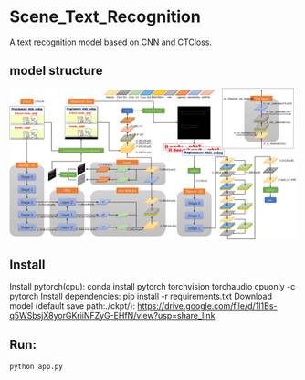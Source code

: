# Scene_Text_Recognition
A text recognition model based on CNN and CTCloss.
## model structure
![model_structure](images/model_structure.png)
## Install
Install pytorch(cpu):
    conda install pytorch torchvision torchaudio cpuonly -c pytorch
Install dependencies:
    pip install -r requirements.txt
Download model (default save path:./ckpt/):
    https://drive.google.com/file/d/1I1Bs-q5WSbsjX8yorGKriiNFZyG-EHfN/view?usp=share_link
## Run:
    python app.py
